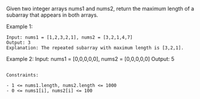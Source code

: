 Given two integer arrays nums1 and nums2, return the maximum length of a subarray that appears in both arrays.

Example 1:

```
Input: nums1 = [1,2,3,2,1], nums2 = [3,2,1,4,7]
Output: 3
Explanation: The repeated subarray with maximum length is [3,2,1].
```

Example 2:
Input: nums1 = [0,0,0,0,0], nums2 = [0,0,0,0,0]
Output: 5

```

Constraints:

- 1 <= nums1.length, nums2.length <= 1000
- 0 <= nums1[i], nums2[i] <= 100
```
